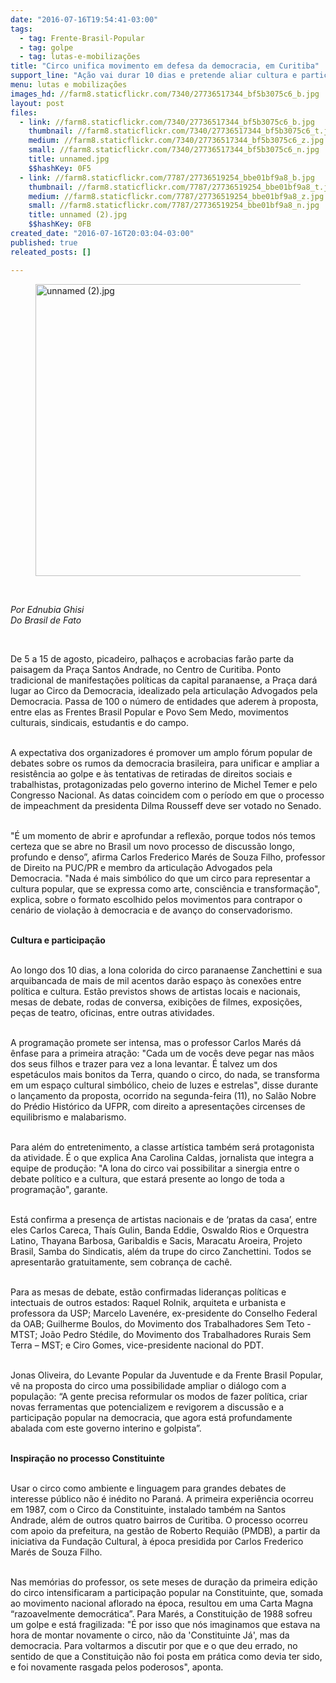 ```yaml
---
date: "2016-07-16T19:54:41-03:00"
tags:
  - tag: Frente-Brasil-Popular
  - tag: golpe
  - tag: lutas-e-mobilizações
title: "Circo unifica movimento em defesa da democracia, em Curitiba"
support_line: "Ação vai durar 10 dias e pretende aliar cultura e participação política na luta contra o golpe no Brasil.\n"
menu: lutas e mobilizações
images_hd: //farm8.staticflickr.com/7340/27736517344_bf5b3075c6_b.jpg
layout: post
files:
  - link: //farm8.staticflickr.com/7340/27736517344_bf5b3075c6_b.jpg
    thumbnail: //farm8.staticflickr.com/7340/27736517344_bf5b3075c6_t.jpg
    medium: //farm8.staticflickr.com/7340/27736517344_bf5b3075c6_z.jpg
    small: //farm8.staticflickr.com/7340/27736517344_bf5b3075c6_n.jpg
    title: unnamed.jpg
    $$hashKey: 0F5
  - link: //farm8.staticflickr.com/7787/27736519254_bbe01bf9a8_b.jpg
    thumbnail: //farm8.staticflickr.com/7787/27736519254_bbe01bf9a8_t.jpg
    medium: //farm8.staticflickr.com/7787/27736519254_bbe01bf9a8_z.jpg
    small: //farm8.staticflickr.com/7787/27736519254_bbe01bf9a8_n.jpg
    title: unnamed (2).jpg
    $$hashKey: 0FB
created_date: "2016-07-16T20:03:04-03:00"
published: true
releated_posts: []

---
```

<figure class="image"><img alt="unnamed (2).jpg" height="467" src="//farm8.staticflickr.com/7787/27736519254_bbe01bf9a8_b.jpg" width="700" />
<figcaption></figcaption>
</figure>

<p>&nbsp;</p>

<p><em>Por Ednubia Ghisi<br />
Do Brasil de Fato&nbsp;</em></p>

<p>&nbsp;</p>

<p>De 5 a 15 de agosto, picadeiro, palha&ccedil;os e acrobacias far&atilde;o parte da paisagem da Pra&ccedil;a Santos Andrade, no Centro de Curitiba. Ponto tradicional de manifesta&ccedil;&otilde;es pol&iacute;ticas da capital paranaense, a Pra&ccedil;a dar&aacute; lugar ao Circo da Democracia, idealizado pela articula&ccedil;&atilde;o Advogados pela Democracia. Passa de 100 o n&uacute;mero de entidades que aderem &agrave; proposta, entre elas as Frentes Brasil Popular e Povo Sem Medo, movimentos culturais, sindicais, estudantis e do campo.</p>

<p><br />
A expectativa dos organizadores &eacute; promover um amplo f&oacute;rum popular de debates sobre os rumos da democracia brasileira, para unificar e ampliar a resist&ecirc;ncia ao golpe e &agrave;s tentativas de retiradas de direitos sociais e trabalhistas, protagonizadas pelo governo interino de Michel Temer e pelo Congresso Nacional. As datas coincidem com o per&iacute;odo em que o processo de impeachment da presidenta Dilma Rousseff deve ser votado no Senado.</p>

<p><br />
&quot;&Eacute; um momento de abrir e aprofundar a reflex&atilde;o, porque todos n&oacute;s temos certeza que se abre no Brasil um novo processo de discuss&atilde;o longo, profundo e denso&rdquo;, afirma Carlos Frederico Mar&eacute;s de Souza Filho, professor de Direito na PUC/PR e membro da articula&ccedil;&atilde;o Advogados pela Democracia. &quot;Nada &eacute; mais simb&oacute;lico do que um circo para representar a cultura popular, que se expressa como arte, consci&ecirc;ncia e transforma&ccedil;&atilde;o&quot;, explica, sobre o formato escolhido pelos movimentos para contrapor o cen&aacute;rio de viola&ccedil;&atilde;o &agrave; democracia e de avan&ccedil;o do conservadorismo.</p>

<p><br />
<strong>Cultura e participa&ccedil;&atilde;o</strong></p>

<p><br />
Ao longo dos 10 dias, a lona colorida do circo paranaense Zanchettini e sua arquibancada de mais de mil acentos dar&atilde;o espa&ccedil;o &agrave;s conex&otilde;es entre pol&iacute;tica e cultura. Est&atilde;o previstos shows de artistas locais e nacionais, mesas de debate, rodas de conversa, exibi&ccedil;&otilde;es de filmes, exposi&ccedil;&otilde;es, pe&ccedil;as de teatro, oficinas, entre outras atividades.</p>

<p><br />
A programa&ccedil;&atilde;o promete ser intensa, mas o professor Carlos Mar&eacute;s d&aacute; &ecirc;nfase para a primeira atra&ccedil;&atilde;o: &quot;Cada um de voc&ecirc;s deve pegar nas m&atilde;os dos seus filhos e trazer para vez a lona levantar. &Eacute; talvez um dos espet&aacute;culos mais bonitos da Terra, quando o circo, do nada, se transforma em um espa&ccedil;o cultural simb&oacute;lico, cheio de luzes e estrelas&quot;, disse durante o lan&ccedil;amento da proposta, ocorrido na segunda-feira (11), no Sal&atilde;o Nobre do Pr&eacute;dio Hist&oacute;rico da UFPR, com direito a apresenta&ccedil;&otilde;es circenses de equilibrismo e malabarismo.</p>

<p><br />
Para al&eacute;m do entretenimento, a classe art&iacute;stica tamb&eacute;m ser&aacute; protagonista da atividade. &Eacute; o que explica Ana Carolina Caldas, jornalista que integra a equipe de produ&ccedil;&atilde;o: &quot;A lona do circo vai possibilitar a sinergia entre o debate pol&iacute;tico e a cultura, que estar&aacute; presente ao longo de toda a programa&ccedil;&atilde;o&quot;, garante.</p>

<p><br />
Est&aacute; confirma a presen&ccedil;a de artistas nacionais e de &lsquo;pratas da casa&rsquo;, entre eles Carlos Careca, Tha&iacute;s Gulin, Banda Eddie, Oswaldo Rios e Orquestra Latino, Thayana Barbosa, Garibaldis e Sacis, Maracatu Aroeira, Projeto Brasil, Samba do Sindicatis, al&eacute;m da trupe do circo Zanchettini. Todos se apresentar&atilde;o gratuitamente, sem cobran&ccedil;a de cach&ecirc;.</p>

<p><br />
Para as mesas de debate, est&atilde;o confirmadas lideran&ccedil;as pol&iacute;ticas e intectuais de outros estados: Raquel Rolnik, arquiteta e urbanista e professora da USP; Marcelo Laven&eacute;re, ex-presidente do Conselho Federal da OAB; Guilherme Boulos, do Movimento dos Trabalhadores Sem Teto - MTST; Jo&atilde;o Pedro St&eacute;dile, do Movimento dos Trabalhadores Rurais Sem Terra &ndash; MST; e Ciro Gomes, vice-presidente nacional do PDT.</p>

<p><br />
Jonas Oliveira, do Levante Popular da Juventude e da Frente Brasil Popular, v&ecirc; na proposta do circo uma possibilidade ampliar o di&aacute;logo com a popula&ccedil;&atilde;o: &ldquo;A gente precisa reformular os modos de fazer pol&iacute;tica, criar novas ferramentas que potencializem e revigorem a discuss&atilde;o e a participa&ccedil;&atilde;o popular na democracia, que agora est&aacute; profundamente abalada com este governo interino e golpista&rdquo;.</p>

<p><br />
<strong>Inspira&ccedil;&atilde;o no processo Constituinte</strong></p>

<p><br />
Usar o circo como ambiente e linguagem para grandes debates de interesse p&uacute;blico n&atilde;o &eacute; in&eacute;dito no Paran&aacute;. A primeira experi&ecirc;ncia ocorreu em 1987, com o Circo da Constituinte, instalado tamb&eacute;m na Santos Andrade, al&eacute;m de outros quatro bairros de Curitiba. O processo ocorreu com apoio da prefeitura, na gest&atilde;o de Roberto Requi&atilde;o (PMDB), a partir da iniciativa da Funda&ccedil;&atilde;o Cultural, &agrave; &eacute;poca presidida por Carlos Frederico Mar&eacute;s de Souza Filho.</p>

<p><br />
Nas mem&oacute;rias do professor, os sete meses de dura&ccedil;&atilde;o da primeira edi&ccedil;&atilde;o do circo intensificaram a participa&ccedil;&atilde;o popular na Constituinte, que, somada ao movimento nacional aflorado na &eacute;poca, resultou em uma Carta Magna &ldquo;razoavelmente democr&aacute;tica&rdquo;. Para Mar&eacute;s, a Constitui&ccedil;&atilde;o de 1988 sofreu um golpe e est&aacute; fragilizada: &quot;&Eacute; por isso que n&oacute;s imaginamos que estava na hora de montar novamente o circo, n&atilde;o da &#39;Constituinte J&aacute;&#39;, mas da democracia. Para voltarmos a discutir por que e o que deu errado, no sentido de que a Constitui&ccedil;&atilde;o n&atilde;o foi posta em pr&aacute;tica como devia ter sido, e foi novamente rasgada pelos poderosos&quot;, aponta.</p>
